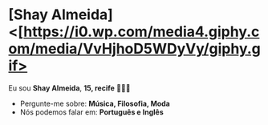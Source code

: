 # [Shay Almeida] <[https://i0.wp.com/media4.giphy.com/media/VvHjhoD5WDyVy/giphy.gif>

Eu sou <strong>Shay Almeida</strong>, <strong>15, recife</strong> 👨🏻‍💻 

-  Pergunte-me sobre: <strong>Música, Filosofia, Moda</strong>
-  Nós podemos falar em: <strong>Português e Inglês</strong>
